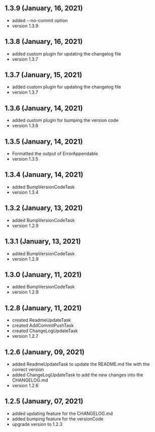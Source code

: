 ## 1.3.9 (January, 16, 2021)
* added --no-commit option
* version 1.3.9

## 1.3.8 (January, 16, 2021)
* added custom plugin for updating the changelog file
* version 1.3.7

## 1.3.7 (January, 15, 2021)
* added custom plugin for updating the changelog file
* version 1.3.7

## 1.3.6 (January, 14, 2021) 
* added custom plugin for bumping the version code
* version 1.3.6 

## 1.3.5 (January, 14, 2021) 
* Formatted the output of ErrorAppendable
* version 1.3.5 

## 1.3.4 (January, 14, 2021) 
* added BumpVersionCodeTask
* version 1.3.4 

## 1.3.2 (January, 13, 2021) 
* added BumpVersionCodeTask
* version 1.2.9 

## 1.3.1 (January, 13, 2021) 
* added BumpVersionCodeTask
* version 1.2.9 

## 1.3.0 (January, 11, 2021) 
* added BumpVersionCodeTask
* version 1.2.9 

## 1.2.8 (January, 11, 2021) 
* created ReadmeUpdateTask
* created AddCommitPushTask
* created ChangeLogUpdateTask
* version 1.2.7 

## 1.2.6 (January, 09, 2021) 
* added ReadmeUpdateTask to update the README.md file with the correct version
* added ChangeLogUpdateTask to add the new changes into the CHANGELOG.md
* version 1.2.6 

## 1.2.5 (January, 07, 2021)
* added updating feature for the CHANGELOG.md
* added bumping feature for the versionCode
* upgrade version to 1.2.3